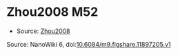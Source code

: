 <a name="material" />

# Zhou2008 M52
<script type="application/ld+json">
  {
    "@context": "https://schema.org/",
    "@type": "ChemicalSubstance",
    "@id": "https://egonw.github.io/nanowiki/nanowiki264.html#material",
    "http://purl.org/dc/terms/conformsTo":
      {
        "@type": "CreativeWork",
        "@id": "https://bioschemas.org/profiles/ChemicalSubstance/0.4-RELEASE/"
      },
    "identfier": "264",
    "name": "Zhou2008 M52",
    "url": "https://egonw.github.io/nanowiki/nanowiki264.html#material",
    "sameAs": "http://127.0.0.1/mediawiki/index.php/Special:URIResolver/Zhou2008_M52"
  }
</script>


* Source: [Zhou2008](articleZhou2008.md)


Source: NanoWiki 6, doi:[10.6084/m9.figshare.11897205.v1](https://doi.org/10.6084/m9.figshare.11897205.v1)
